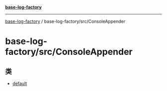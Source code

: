 [**base-log-factory**](../../../index.md)

***

[base-log-factory](../../../index.md) / base-log-factory/src/ConsoleAppender

# base-log-factory/src/ConsoleAppender

## 类

- [default](classes/default.md)
